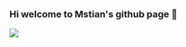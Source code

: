 ### Hi welcome to Mstian's github page 👋

![](https://github-readme-stats.vercel.app/api?username=Mstian)

